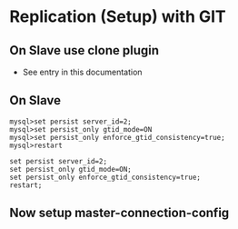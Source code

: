 # Replication (Setup) with GIT 


## On Slave use clone plugin

  * See entry in this documentation 

## On Slave 

```
mysql>set persist server_id=2;
mysql>set persist_only gtid_mode=ON
mysql>set persist_only enforce_gtid_consistency=true; 
mysql>restart

set persist server_id=2;
set persist_only gtid_mode=ON;
set persist_only enforce_gtid_consistency=true; 
restart;

```

## Now setup master-connection-config 

```
